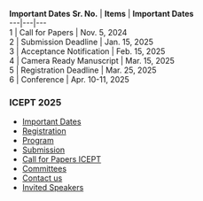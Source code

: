 **Important Dates**
**Sr. No.** |  **Items** |  **Important Dates**  
---|---|---  
1 |  Call for Papers |  Nov. 5, 2024  
2 |  Submission Deadline |  Jan. 15, 2025  
3 |  Acceptance Notification |  Feb. 15, 2025  
4 |  Camera Ready Manuscript |  Mar. 15, 2025  
5 |  Registration Deadline |  Mar. 25, 2025  
6 |  Conference |  Apr. 10-11, 2025  
### ICEPT 2025
  * [Important Dates](https://giki.edu.pk/icept/important-dates-icept/)
  * [Registration](https://giki.edu.pk/icept/registration-icept/)
  * [Program](https://giki.edu.pk/icept/program-icept/)
  * [Submission](https://giki.edu.pk/icept/submission-icept/)
  * [Call for Papers ICEPT](https://giki.edu.pk/icept/call-for-papers-icept/)
  * [Committees](https://giki.edu.pk/icept/committees-icept/)
  * [Contact us](https://giki.edu.pk/icept/contact-us-icept/)
  * [Invited Speakers](https://giki.edu.pk/invited-speakers-icep/)


